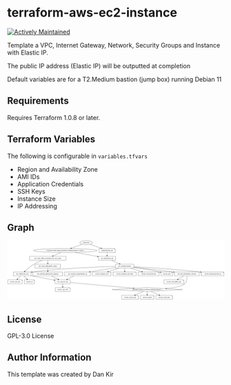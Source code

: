 terraform-aws-ec2-instance
==============================
[![Actively Maintained](https://img.shields.io/badge/Maintenance%20Level-Actively%20Maintained-green.svg)](https://gist.github.com/cheerfulstoic/d107229326a01ff0f333a1d3476e068d)

Template a VPC, Internet Gateway, Network, Security Groups and Instance with Elastic IP.

The public IP address (Elastic IP) will be outputted at completion

Default variables are for a T2.Medium bastion (jump box) running Debian 11

Requirements
------------
Requires Terraform 1.0.8 or later.

Terraform Variables
--------------
The following is configurable in `variables.tfvars`
* Region and Availability Zone
* AMI IDs
* Application Credentials
* SSH Keys
* Instance Size
* IP Addressing

Graph
-------------
![alt text](graph.svg "graph.svg")

License
-------
GPL-3.0 License

Author Information
------------------
This template was created by Dan Kir

